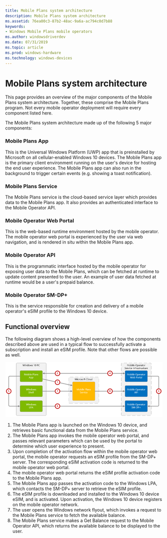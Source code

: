 ```yaml
---
title: Mobile Plans system architecture
description: Mobile Plans system architecture
ms.assetid: 76ea00c3-87b2-48ac-9a6a-ac794c0d7b88
keywords:
- Windows Mobile Plans mobile operators
ms.author: windowsdriverdev
ms.date: 07/31/2019
ms.topic: article
ms.prod: windows-hardware
ms.technology: windows-devices
---
```


# Mobile Plans system architecture

This page provides an overview of the major components of the Mobile Plans system architecture. Together, these comprise the Mobile Plans program. Not every mobile operator deployment will require every component listed here.

The Mobile Plans system architecture made up of the following 5 major components:

### Mobile Plans App

This is the Universal Windows Platform (UWP) app that is preinstalled by Microsoft on all cellular-enabled Windows 10 devices. The Mobile Plans app is the primary client environment running on the user's device for hosting the end user experience. The Mobile Plans app can also run in the background to trigger certain events (e.g. showing a toast notification).

### Mobile Plans Service

The Mobile Plans service is the cloud-based service layer which provides data to the Mobile Plans app. It also provides an authenticated interface to the Mobile Operator API.

### Mobile Operator Web Portal

This is the web-based runtime environment hosted by the mobile operator. The mobile operator web portal is experienced by the user via web navigation, and is rendered in situ within the Mobile Plans app.

### Mobile Operator API

This is the programmatic interface hosted by the mobile operator for exposing user data to the Mobile Plans, which can be fetched at runtime to update content presented to the user. An example of user data fetched at runtime would be a user's prepaid balance.

### Mobile Operator SM-DP+

This is the service responsible for creation and delivery of a mobile operator's eSIM profile to the Windows 10 device.

## Functional overview

The following diagram shows a high-level overview of how the components described above are used in a typical flow to successfully activate a subscription and install an eSIM profile. Note that other flows are possible as well.

![Mobile Plans system architecture](images/mobile_plans_system_architecture.png)

1. The Mobile Plans app is launched on the Windows 10 device, and retrieves basic functional data from the Mobile Plans service.
2. The Mobile Plans app invokes the mobile operator web portal, and passes relevant parameters which can be used by the portal to determine which user experience to present.
3. Upon completion of the activation flow within the mobile operator web portal, the mobile operator requests an eSIM profile from the SM-DP+ server. The corresponding eSIM activation code is returned to the mobile operator web portal.
4. The mobile operator web portal returns the eSIM profile activation code to the Mobile Plans app.
5. The Mobile Plans app passes the activation code to the Windows LPA, which contacts the SM-DP+ server to retrieve the eSIM profile.
6. The eSIM profile is downloaded and installed to the Windows 10 device eSIM, and is activated. Upon activation, the Windows 10 device registers on the mobile operator network.
7. The user opens the Windows network flyout, which invokes a request to the Mobile Plans service to fetch the available balance.
8. The Mobile Plans service makes a Get Balance request to the Mobile Operator API, which returns the available balance to be displayed to the user.

